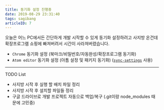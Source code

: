 ```yaml
---
title: 동기화 설정 진행중
date: 2019-08-29 23:31:40
tags: sagibang
articleID: 7
---
```


오늘은 어느 PC에서든 간단하게 개발 시작할 수 있게 동기화 설정하려고 사지방 온건데 확장프로그램 쇼핑에 빠져버려서 시간이 사라져버렸습니다.
- `Chrome` 동기화 설정 (북마크/비밀번호/자동완성/확장프로그램 동기화)
- `Atom editor` 동기화 설정 (아톰 설정 및 패키지 동기화) ([`sync-settings`](https://atom.io/packages/sync-settings) 사용)

---

TODO List
- 사지방 시작 후 실행 할 배치 파일 정리
- 사지방 시작 후 설치할 파일들 정리
- 구글 드라이브로 개발 프로젝트 자동으로 백업/복구 (.git이랑 node_modules 때문에 고민중)

